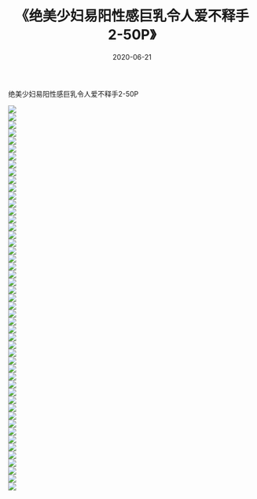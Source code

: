 ﻿---
layout: post
title:  《绝美少妇易阳性感巨乳令人爱不释手2-50P》
date:   2020-06-21
img: http://pic.660000.xyz/1:/性感/2020/绝美少妇易阳性感巨乳令人爱不释手2-50P/000.jpg
categories: [美女, 清纯, 唯美]
---

绝美少妇易阳性感巨乳令人爱不释手2-50P

  ![](http://pic.660000.xyz/1:/性感/2020/绝美少妇易阳性感巨乳令人爱不释手2-50P/001.jpg) <br> ![](http://pic.660000.xyz/1:/性感/2020/绝美少妇易阳性感巨乳令人爱不释手2-50P/002.jpg) <br> ![](http://pic.660000.xyz/1:/性感/2020/绝美少妇易阳性感巨乳令人爱不释手2-50P/003.jpg) <br> ![](http://pic.660000.xyz/1:/性感/2020/绝美少妇易阳性感巨乳令人爱不释手2-50P/004.jpg) <br> ![](http://pic.660000.xyz/1:/性感/2020/绝美少妇易阳性感巨乳令人爱不释手2-50P/005.jpg) <br> ![](http://pic.660000.xyz/1:/性感/2020/绝美少妇易阳性感巨乳令人爱不释手2-50P/006.jpg) <br> ![](http://pic.660000.xyz/1:/性感/2020/绝美少妇易阳性感巨乳令人爱不释手2-50P/007.jpg) <br> ![](http://pic.660000.xyz/1:/性感/2020/绝美少妇易阳性感巨乳令人爱不释手2-50P/008.jpg) <br> ![](http://pic.660000.xyz/1:/性感/2020/绝美少妇易阳性感巨乳令人爱不释手2-50P/009.jpg) <br> ![](http://pic.660000.xyz/1:/性感/2020/绝美少妇易阳性感巨乳令人爱不释手2-50P/010.jpg) <br> ![](http://pic.660000.xyz/1:/性感/2020/绝美少妇易阳性感巨乳令人爱不释手2-50P/011.jpg) <br> ![](http://pic.660000.xyz/1:/性感/2020/绝美少妇易阳性感巨乳令人爱不释手2-50P/012.jpg) <br> ![](http://pic.660000.xyz/1:/性感/2020/绝美少妇易阳性感巨乳令人爱不释手2-50P/013.jpg) <br> ![](http://pic.660000.xyz/1:/性感/2020/绝美少妇易阳性感巨乳令人爱不释手2-50P/014.jpg) <br> ![](http://pic.660000.xyz/1:/性感/2020/绝美少妇易阳性感巨乳令人爱不释手2-50P/015.jpg) <br> ![](http://pic.660000.xyz/1:/性感/2020/绝美少妇易阳性感巨乳令人爱不释手2-50P/016.jpg) <br> ![](http://pic.660000.xyz/1:/性感/2020/绝美少妇易阳性感巨乳令人爱不释手2-50P/017.jpg) <br> ![](http://pic.660000.xyz/1:/性感/2020/绝美少妇易阳性感巨乳令人爱不释手2-50P/018.jpg) <br> ![](http://pic.660000.xyz/1:/性感/2020/绝美少妇易阳性感巨乳令人爱不释手2-50P/019.jpg) <br> ![](http://pic.660000.xyz/1:/性感/2020/绝美少妇易阳性感巨乳令人爱不释手2-50P/020.jpg) <br> ![](http://pic.660000.xyz/1:/性感/2020/绝美少妇易阳性感巨乳令人爱不释手2-50P/021.jpg) <br> ![](http://pic.660000.xyz/1:/性感/2020/绝美少妇易阳性感巨乳令人爱不释手2-50P/022.jpg) <br> ![](http://pic.660000.xyz/1:/性感/2020/绝美少妇易阳性感巨乳令人爱不释手2-50P/023.jpg) <br> ![](http://pic.660000.xyz/1:/性感/2020/绝美少妇易阳性感巨乳令人爱不释手2-50P/024.jpg) <br> ![](http://pic.660000.xyz/1:/性感/2020/绝美少妇易阳性感巨乳令人爱不释手2-50P/025.jpg) <br> ![](http://pic.660000.xyz/1:/性感/2020/绝美少妇易阳性感巨乳令人爱不释手2-50P/026.jpg) <br> ![](http://pic.660000.xyz/1:/性感/2020/绝美少妇易阳性感巨乳令人爱不释手2-50P/027.jpg) <br> ![](http://pic.660000.xyz/1:/性感/2020/绝美少妇易阳性感巨乳令人爱不释手2-50P/028.jpg) <br> ![](http://pic.660000.xyz/1:/性感/2020/绝美少妇易阳性感巨乳令人爱不释手2-50P/029.jpg) <br> ![](http://pic.660000.xyz/1:/性感/2020/绝美少妇易阳性感巨乳令人爱不释手2-50P/030.jpg) <br> ![](http://pic.660000.xyz/1:/性感/2020/绝美少妇易阳性感巨乳令人爱不释手2-50P/031.jpg) <br> ![](http://pic.660000.xyz/1:/性感/2020/绝美少妇易阳性感巨乳令人爱不释手2-50P/032.jpg) <br> ![](http://pic.660000.xyz/1:/性感/2020/绝美少妇易阳性感巨乳令人爱不释手2-50P/033.jpg) <br> ![](http://pic.660000.xyz/1:/性感/2020/绝美少妇易阳性感巨乳令人爱不释手2-50P/034.jpg) <br> ![](http://pic.660000.xyz/1:/性感/2020/绝美少妇易阳性感巨乳令人爱不释手2-50P/035.jpg) <br> ![](http://pic.660000.xyz/1:/性感/2020/绝美少妇易阳性感巨乳令人爱不释手2-50P/036.jpg) <br> ![](http://pic.660000.xyz/1:/性感/2020/绝美少妇易阳性感巨乳令人爱不释手2-50P/037.jpg) <br> ![](http://pic.660000.xyz/1:/性感/2020/绝美少妇易阳性感巨乳令人爱不释手2-50P/038.jpg) <br> ![](http://pic.660000.xyz/1:/性感/2020/绝美少妇易阳性感巨乳令人爱不释手2-50P/039.jpg) <br> ![](http://pic.660000.xyz/1:/性感/2020/绝美少妇易阳性感巨乳令人爱不释手2-50P/040.jpg) <br> ![](http://pic.660000.xyz/1:/性感/2020/绝美少妇易阳性感巨乳令人爱不释手2-50P/041.jpg) <br> ![](http://pic.660000.xyz/1:/性感/2020/绝美少妇易阳性感巨乳令人爱不释手2-50P/042.jpg) <br> ![](http://pic.660000.xyz/1:/性感/2020/绝美少妇易阳性感巨乳令人爱不释手2-50P/043.jpg) <br> ![](http://pic.660000.xyz/1:/性感/2020/绝美少妇易阳性感巨乳令人爱不释手2-50P/044.jpg) <br> ![](http://pic.660000.xyz/1:/性感/2020/绝美少妇易阳性感巨乳令人爱不释手2-50P/045.jpg) <br> ![](http://pic.660000.xyz/1:/性感/2020/绝美少妇易阳性感巨乳令人爱不释手2-50P/046.jpg) <br> ![](http://pic.660000.xyz/1:/性感/2020/绝美少妇易阳性感巨乳令人爱不释手2-50P/047.jpg) <br> ![](http://pic.660000.xyz/1:/性感/2020/绝美少妇易阳性感巨乳令人爱不释手2-50P/048.jpg) <br> ![](http://pic.660000.xyz/1:/性感/2020/绝美少妇易阳性感巨乳令人爱不释手2-50P/049.jpg) <br>